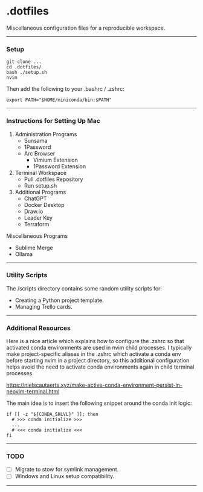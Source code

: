# .dotfiles
Miscellaneous configuration files for a reproducible workspace.

***

### Setup

```
git clone ...
cd .dotfiles/
bash ./setup.sh
nvim
```

Then add the following to your .bashrc / .zshrc:
```
export PATH="$HOME/miniconda/bin:$PATH"
```

***

### Instructions for Setting Up Mac 

1. Administration Programs 
    - Sunsama 
    - 1Password 
    - Arc Browser
        - Vimium Extension 
        - 1Password Extension 
2. Terminal Workspace
    - Pull .dotfiles Repository
    - Run setup.sh
3. Additional Programs 
    - ChatGPT 
    - Docker Desktop 
    - Draw.io 
    - Leader Key 
    - Terraform

Miscellaneous Programs
- Sublime Merge 
- Ollama 

***

### Utility Scripts

The /scripts directory contains some random utility scripts for:
- Creating a Python project template.
- Managing Trello cards.

***


### Additional Resources

Here is a nice article which explains how to configure the .zshrc so that activated conda environments are used in nvim child processes. I typically make project-specific aliases in the .zshrc which activate a conda env before starting nvim in a project directory, so this additional configuration helps avoid the need to activate conda environments again in child terminal processes.

https://nielscautaerts.xyz/make-active-conda-environment-persist-in-neovim-terminal.html

The main idea is to insert the following snippet around the conda init logic:
```
if [[ -z "${CONDA_SHLVL}" ]]; then
  # >>> conda initialize >>>
  ...
  # <<< conda initialize <<<
fi
```

***

### TODO

- [ ] Migrate to stow for symlink management.
- [ ] Windows and Linux setup compatibility.

***
